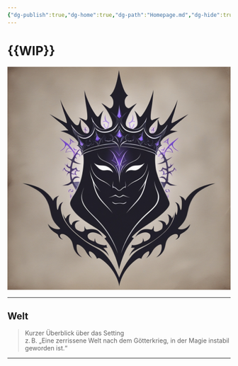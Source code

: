 ```yaml
---
{"dg-publish":true,"dg-home":true,"dg-path":"Homepage.md","dg-hide":true,"permalink":"/homepage/","hide":true,"tags":["gardenEntry"],"dgPassFrontmatter":true}
---
```




# **{{WIP}}**

![Leonardo_Phoenix_10_A_dark_elegant_emblem_for_a_secretive_orga_3.jpg](/img/user/_Bilder/Leonardo_Phoenix_10_A_dark_elegant_emblem_for_a_secretive_orga_3.jpg)

---

## **Welt**

> Kurzer Überblick über das Setting  
> z. B. „Eine zerrissene Welt nach dem Götterkrieg, in der Magie instabil geworden ist.“

---
